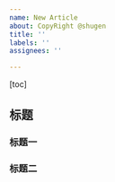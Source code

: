 ```yaml
---
name: New Article
about: CopyRight @shugen
title: ''
labels: ''
assignees: ''

---
```


[toc]
## 标题

### 标题一

### 标题二
